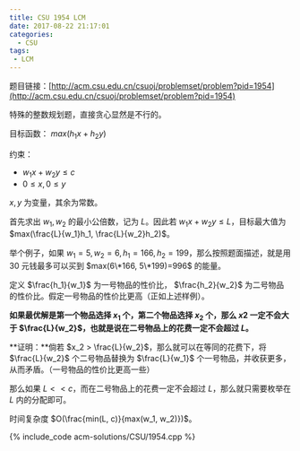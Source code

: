 ```yaml
---
title: CSU 1954 LCM
date: 2017-08-22 21:17:01
categories:
  - CSU
tags:
 - LCM
---
```


题目链接：[http://acm.csu.edu.cn/csuoj/problemset/problem?pid=1954](http://acm.csu.edu.cn/csuoj/problemset/problem?pid=1954)

特殊的整数规划题，直接贪心显然是不行的。

目标函数： $max(h_1x+h_2y)$

约束：

* $w_1x+w_2y \leq c$
* $0 \leq x, 0 \leq y$

$x, y$ 为变量，其余为常数。

<!-- more -->

首先求出 $w_1, w_2$ 的最小公倍数，记为 $L$。因此若 $w_1x+w_2y \leq L$，目标最大值为 $max(\frac{L}{w_1}h_1, \frac{L}{w_2}h_2)$。

举个例子，如果 $w_1=5, w_2=6, h_1=166, h_2=199$，那么按照题面描述，就是用 30 元钱最多可以买到 $max(6\*166, 5\*199)=996$ 的能量。

定义 $\frac{h_1}{w_1}$ 为一号物品的性价比， $\frac{h_2}{w_2}$ 为二号物品的性价比。假定一号物品的性价比更高（正如上述样例）。

**如果最优解是第一个物品选择 $x_1$ 个，第二个物品选择 $x_2$ 个，那么 $x2$ 一定不会大于 $\frac{L}{w_2}$，也就是说在二号物品上的花费一定不会超过 $L$。**

**证明：**倘若 $x_2 > \frac{L}{w_2}$，那么就可以在等同的花费下，将 $\frac{L}{w_2}$ 个二号物品替换为 $\frac{L}{w_1}$ 个一号物品，并收获更多，从而矛盾。（一号物品的性价比更高一些）

那么如果 $L << c$，而在二号物品上的花费一定不会超过 $L$，那么就只需要枚举在 $L$ 内的分配即可。

时间复杂度 $O(\frac{min(L, c)}{max(w_1, w_2)})$。

{% include_code acm-solutions/CSU/1954.cpp %}
